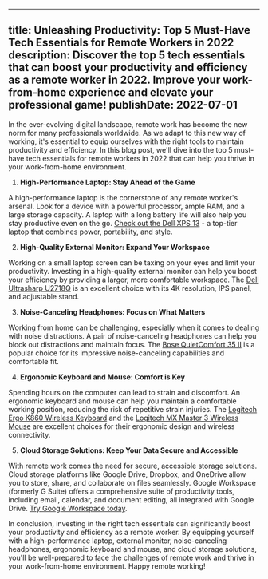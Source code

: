  ---
title: Unleashing Productivity: Top 5 Must-Have Tech Essentials for Remote Workers in 2022
description: Discover the top 5 tech essentials that can boost your productivity and efficiency as a remote worker in 2022. Improve your work-from-home experience and elevate your professional game!
publishDate: 2022-07-01
---

In the ever-evolving digital landscape, remote work has become the new norm for many professionals worldwide. As we adapt to this new way of working, it's essential to equip ourselves with the right tools to maintain productivity and efficiency. In this blog post, we'll dive into the top 5 must-have tech essentials for remote workers in 2022 that can help you thrive in your work-from-home environment.

1. **High-Performance Laptop: Stay Ahead of the Game**

A high-performance laptop is the cornerstone of any remote worker's arsenal. Look for a device with a powerful processor, ample RAM, and a large storage capacity. A laptop with a long battery life will also help you stay productive even on the go. [Check out the Dell XPS 13](https://amzn.to/3bHqmZj) - a top-tier laptop that combines power, portability, and style.

2. **High-Quality External Monitor: Expand Your Workspace**

Working on a small laptop screen can be taxing on your eyes and limit your productivity. Investing in a high-quality external monitor can help you boost your efficiency by providing a larger, more comfortable workspace. The [Dell Ultrasharp U2718Q](https://amzn.to/3bGpZTd) is an excellent choice with its 4K resolution, IPS panel, and adjustable stand.

3. **Noise-Canceling Headphones: Focus on What Matters**

Working from home can be challenging, especially when it comes to dealing with noise distractions. A pair of noise-canceling headphones can help you block out distractions and maintain focus. The [Bose QuietComfort 35 II](https://amzn.to/3L2vXFs) is a popular choice for its impressive noise-canceling capabilities and comfortable fit.

4. **Ergonomic Keyboard and Mouse: Comfort is Key**

Spending hours on the computer can lead to strain and discomfort. An ergonomic keyboard and mouse can help you maintain a comfortable working position, reducing the risk of repetitive strain injuries. The [Logitech Ergo K860 Wireless Keyboard](https://amzn.to/3L2vXFs) and the [Logitech MX Master 3 Wireless Mouse](https://amzn.to/3L2vXFs) are excellent choices for their ergonomic design and wireless connectivity.

5. **Cloud Storage Solutions: Keep Your Data Secure and Accessible**

With remote work comes the need for secure, accessible storage solutions. Cloud storage platforms like Google Drive, Dropbox, and OneDrive allow you to store, share, and collaborate on files seamlessly. Google Workspace (formerly G Suite) offers a comprehensive suite of productivity tools, including email, calendar, and document editing, all integrated with Google Drive. [Try Google Workspace today](https://workspace.google.com/).

In conclusion, investing in the right tech essentials can significantly boost your productivity and efficiency as a remote worker. By equipping yourself with a high-performance laptop, external monitor, noise-canceling headphones, ergonomic keyboard and mouse, and cloud storage solutions, you'll be well-prepared to face the challenges of remote work and thrive in your work-from-home environment. Happy remote working!